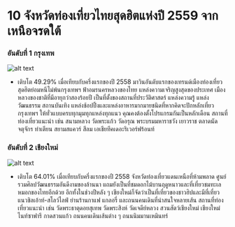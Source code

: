 # 10 จังหวัดท่องเที่ยวไทยสุดฮิตแห่งปี 2559 จากเหนือจรดใต้
### อันดับที่ 1 กรุงเทพ
![alt text](https://content.skyscnr.com/11f7d45143d8986bdc656a94a73e6939/thailand-bangkok-grand-palace-gettyimages-498409754-news.jpg?resize=800px:99999px&quality=75 "Logo Title Text 1")

* เติบโต 49.29% เมื่อเทียบกับครึ่งแรกของปี 2558 มาวินอันดับแรกของเทรนด์เมืองท่องเที่ยวสุดฮิตย่อมหนีไม่พ้นกรุงเทพฯ ฟ้าอมรนครหลวงของไทย แหล่งความเจริญสูงสุดของประเทศ เมืองหลวงของชาติที่มีอายุกว่าสองร้อยปี เป็นที่ตั้งของสถานที่ประวัติศาสตร์ แหล่งความรู้ แหล่งวัฒนธรรม สถานบันเทิง แหล่งช้อปปิ้งและแหล่งอาหารมากมายชนิดที่หากคิดจะปักหลักเที่ยวกรุงเทพฯ ให้ทั่วแบบครบทุกมุมทุกแหล่งทุกแนว คุณคงต้องตั้งโปรแกรมกันเป็นหลักเดือน สถานที่ท่องเที่ยวแนะนำ เช่น สนามหลวง วัดพระแก้ว วัดอรุณ พระบรมมหาราชวัง เยาวราช ตลาดนัดจตุจักร ท่าเตียน สยามสแควร์ สีลม เอเชียทีคเดอะริเวอร์ฟร้อนท์

### อันดับที่ 2 เชียงใหม่
![alt text](https://content.skyscnr.com/7dba7d7770cc9c028af6cfbedb2543fb/thailand-chiang-mai-doi-suthep-gettyimages-485962114-news.jpg?resize=800px:99999px&quality=75)

* เติบโต 64.01% เมื่อเทียบกับครึ่งแรกของปี 2558 จังหวัดท่องเที่ยวแดนเหนือที่ห้ามพลาด ศูนย์รวมศิลปวัฒนธรรมอันดีงามของล้านนา แถมยังเป็นที่ชมดอกไม้บานฤดูหนาวและที่เที่ยวชมทะเลหมอกของไทยอีกด้วย อีกทั้งในช่วงปีหลัง ๆ เชียงใหม่ก็จัดว่าเป็นที่เที่ยวของชาวฮิปและมีที่เที่ยวแนวชิลเอ้าท์-สโลว์ไลฟ์ ย่านร้านกาแฟ แกลอรี่ และถนนคนเดินที่น่าสนใจหลายเส้น สถานที่ท่องเที่ยวแนะนำ เช่น วัดพระธาตุดอยสุเทพ วัดพระสิงห์ วัดเจดีย์หลวง สวนสัตว์เชียงใหม่ เชียงใหม่ไนท์ซาฟารี กาดสวนแก้ว ถนนคนเดินเส้นต่าง ๆ ถนนนิมมานเหมินทร์


